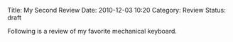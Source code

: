 Title: My Second Review
Date: 2010-12-03 10:20
Category: Review
Status: draft

Following is a review of my favorite mechanical keyboard.